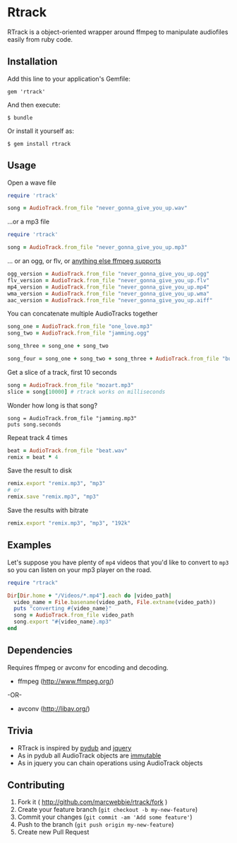 # Rtrack

RTrack is a object-oriented wrapper around ffmpeg to manipulate audiofiles easily from ruby code.

## Installation

Add this line to your application's Gemfile:

    gem 'rtrack'

And then execute:

    $ bundle

Or install it yourself as:

    $ gem install rtrack

## Usage

Open a wave file

```ruby
require 'rtrack'

song = AudioTrack.from_file "never_gonna_give_you_up.wav"
```

...or a mp3 file


```ruby
require 'rtrack'

song = AudioTrack.from_file "never_gonna_give_you_up.mp3"
```

... or an ogg, or flv, or [anything else ffmpeg supports](http://www.ffmpeg.org/general.html#File-Formats)

```ruby
ogg_version = AudioTrack.from_file "never_gonna_give_you_up.ogg"
flv_version = AudioTrack.from_file "never_gonna_give_you_up.flv"
mp4_version = AudioTrack.from_file "never_gonna_give_you_up.mp4"
wma_version = AudioTrack.from_file "never_gonna_give_you_up.wma"
aac_version = AudioTrack.from_file "never_gonna_give_you_up.aiff"
```

You can concatenate multiple AudioTracks together

```ruby
song_one = AudioTrack.from_file "one_love.mp3"
song_two = AudioTrack.from_file "jamming.ogg"

song_three = song_one + song_two

song_four = song_one + song_two + song_three + AudioTrack.from_file "buffallo_soldiers.mp3"
```

Get a slice of a track, first 10 seconds

```ruby
song = AudioTrack.from_file "mozart.mp3"
slice = song[10000] # rtrack works on milliseconds
```

Wonder how long is that song?

```
song = AudioTrack.from_file "jamming.mp3"
puts song.seconds
```

Repeat track 4 times

```ruby
beat = AudioTrack.from_file "beat.wav"
remix = beat * 4
```

Save the result to disk

```ruby
remix.export "remix.mp3", "mp3"
# or
remix.save "remix.mp3", "mp3"
```

Save the results with bitrate

```ruby
remix.export "remix.mp3", "mp3", "192k"
```

## Examples

Let's suppose you have plenty of `mp4` videos that you'd like to convert to
`mp3` so you can listen on your mp3 player on the road.

```ruby
require "rtrack"

Dir[Dir.home + "/Videos/*.mp4"].each do |video_path|
  video_name = File.basename(video_path, File.extname(video_path))
  puts "converting #{video_name}"
  song = AudioTrack.from_file video_path
  song.export "#{video_name}.mp3"
end
```

## Dependencies

Requires ffmpeg or avconv for encoding and decoding.

 - ffmpeg (http://www.ffmpeg.org/)

 -OR-

 - avconv (http://libav.org/)
 
## Trivia

+ RTrack is inspired by [pydub](http://www.github.com/jiaaro/pydub) and [jquery](http://www.jquery.com)
+ As in pydub all AudioTrack objects are [immutable](http://rubylearning.com/satishtalim/mutable_and_immutable_objects.html)
+ As in jquery you can chain operations using AudioTrack objects


## Contributing

1. Fork it ( http://github.com/marcwebbie/rtrack/fork )
2. Create your feature branch (`git checkout -b my-new-feature`)
3. Commit your changes (`git commit -am 'Add some feature'`)
4. Push to the branch (`git push origin my-new-feature`)
5. Create new Pull Request
